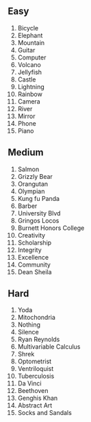 ## Easy
1. Bicycle
2. Elephant
3. Mountain
4. Guitar
5. Computer
6. Volcano
7. Jellyfish
8. Castle
9. Lightning
10. Rainbow
11. Camera
12. River
13. Mirror
14. Phone
15. Piano
## Medium
1. Salmon
2. Grizzly Bear
3. Orangutan
4. Olympian
5. Kung fu Panda
6. Barber
7. University Blvd
8. Gringos Locos
9. Burnett Honors College
10. Creativity
11. Scholarship
12. Integrity
13. Excellence
14. Community
15. Dean Sheila
## Hard
1. Yoda
2. Mitochondria
3. Nothing
4. Silence
5. Ryan Reynolds
6. Multivariable Calculus
7. Shrek
8. Optometrist
9. Ventriloquist
10. Tuberculosis
11. Da Vinci 
12. Beethoven
13. Genghis Khan
14. Abstract Art
15. Socks and Sandals